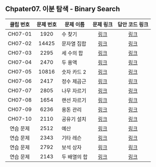 ## Chpater07. 이분 탐색 - Binary Search


| 클립 번호 | 문제 번호 | 문제 이름 | 문제 링크 | 답안 코드 링크 |
|:---:|:---:|---|:---:|:---:|
| CH07-01 | 1920 | 수 찾기 | [링크](http://icpc.me/1920) | [링크](https://github.com/Acka1357/codingtest-java-20/tree/main/Part1_%EA%B0%95%EC%9D%98%EC%9E%90%EB%A3%8C/Ch07_%EC%9D%B4%EB%B6%84%ED%83%90%EC%83%89/%EB%AC%B8%EC%A0%9C%EB%B3%84%EC%BD%94%EB%93%9C/1920_%EC%88%98%EC%B0%BE%EA%B8%B0) |
| CH07-02 | 14425 | 문자열 집합 | [링크](http://icpc.me/14425) | [링크](https://github.com/Acka1357/codingtest-java-20/tree/main/Part1_%EA%B0%95%EC%9D%98%EC%9E%90%EB%A3%8C/Ch07_%EC%9D%B4%EB%B6%84%ED%83%90%EC%83%89/%EB%AC%B8%EC%A0%9C%EB%B3%84%EC%BD%94%EB%93%9C/14425_%EB%AC%B8%EC%9E%90%EC%97%B4%EC%A7%91%ED%95%A9) |
| CH07-03 | 2295 | 세 수의 합 | [링크](http://icpc.me/2295) | [링크](https://github.com/Acka1357/codingtest-java-20/tree/main/Part1_%EA%B0%95%EC%9D%98%EC%9E%90%EB%A3%8C/Ch07_%EC%9D%B4%EB%B6%84%ED%83%90%EC%83%89/%EB%AC%B8%EC%A0%9C%EB%B3%84%EC%BD%94%EB%93%9C/2295_%EC%84%B8%EC%88%98%EC%9D%98%ED%95%A9) |
| CH07-04 | 2470 | 두 용액 | [링크](http://icpc.me/2470) | [링크](https://github.com/Acka1357/codingtest-java-20/tree/main/Part1_%EA%B0%95%EC%9D%98%EC%9E%90%EB%A3%8C/Ch07_%EC%9D%B4%EB%B6%84%ED%83%90%EC%83%89/%EB%AC%B8%EC%A0%9C%EB%B3%84%EC%BD%94%EB%93%9C/2470_%EB%91%90%EC%9A%A9%EC%95%A1) |
| CH07-05 | 10816 | 숫자 카드 2 | [링크](http://icpc.me/10816) | [링크](https://github.com/Acka1357/codingtest-java-20/tree/main/Part1_%EA%B0%95%EC%9D%98%EC%9E%90%EB%A3%8C/Ch07_%EC%9D%B4%EB%B6%84%ED%83%90%EC%83%89/%EB%AC%B8%EC%A0%9C%EB%B3%84%EC%BD%94%EB%93%9C/10816_%EC%88%AB%EC%9E%90%EC%B9%B4%EB%93%9C2) |
| CH07-06 | 2417 | 정수 제곱근 | [링크](http://icpc.me/2417) | [링크](https://github.com/Acka1357/codingtest-java-20/tree/main/Part1_%EA%B0%95%EC%9D%98%EC%9E%90%EB%A3%8C/Ch07_%EC%9D%B4%EB%B6%84%ED%83%90%EC%83%89/%EB%AC%B8%EC%A0%9C%EB%B3%84%EC%BD%94%EB%93%9C/2417_%EC%A0%95%EC%88%98%EC%A0%9C%EA%B3%B1%EA%B7%BC) |
| CH07-07 | 2805 | 나무 자르기 | [링크](http://icpc.me/2805) | [링크](https://github.com/Acka1357/codingtest-java-20/tree/main/Part1_%EA%B0%95%EC%9D%98%EC%9E%90%EB%A3%8C/Ch07_%EC%9D%B4%EB%B6%84%ED%83%90%EC%83%89/%EB%AC%B8%EC%A0%9C%EB%B3%84%EC%BD%94%EB%93%9C/2805_%EB%82%98%EB%AC%B4%EC%9E%90%EB%A5%B4%EA%B8%B0) |
| CH07-08 | 1654 | 랜선 자르기 | [링크](http://icpc.me/1654) | [링크](https://github.com/Acka1357/codingtest-java-20/tree/main/Part1_%EA%B0%95%EC%9D%98%EC%9E%90%EB%A3%8C/Ch07_%EC%9D%B4%EB%B6%84%ED%83%90%EC%83%89/%EB%AC%B8%EC%A0%9C%EB%B3%84%EC%BD%94%EB%93%9C/1654_%EB%9E%9C%EC%84%A0%EC%9E%90%EB%A5%B4%EA%B8%B0) |
| CH07-09 | 6236 | 용돈 관리 | [링크](http://icpc.me/6236) | [링크](https://github.com/Acka1357/codingtest-java-20/tree/main/Part1_%EA%B0%95%EC%9D%98%EC%9E%90%EB%A3%8C/Ch07_%EC%9D%B4%EB%B6%84%ED%83%90%EC%83%89/%EB%AC%B8%EC%A0%9C%EB%B3%84%EC%BD%94%EB%93%9C/6236_%EC%9A%A9%EB%8F%88%EA%B4%80%EB%A6%AC) |
| CH07-10 | 2110 | 공유기 설치 | [링크](http://icpc.me/2110) | [링크](https://github.com/Acka1357/codingtest-java-20/tree/main/Part1_%EA%B0%95%EC%9D%98%EC%9E%90%EB%A3%8C/Ch07_%EC%9D%B4%EB%B6%84%ED%83%90%EC%83%89/%EB%AC%B8%EC%A0%9C%EB%B3%84%EC%BD%94%EB%93%9C/2110_%EA%B3%B5%EC%9C%A0%EA%B8%B0%EC%84%A4%EC%B9%98) |
| 연습 문제 | 2512 | 예산 | [링크](http://icpc.me/2512) | [링크](https://github.com/Acka1357/codingtest-java-20/tree/main/Part1_%EA%B0%95%EC%9D%98%EC%9E%90%EB%A3%8C/Ch07_%EC%9D%B4%EB%B6%84%ED%83%90%EC%83%89/%EB%AC%B8%EC%A0%9C%EB%B3%84%EC%BD%94%EB%93%9C/2512_%EC%98%88%EC%82%B0) |
| 연습 문제 | 2343 | 기타 레슨 | [링크](http://icpc.me/2343) | [링크](https://github.com/Acka1357/codingtest-java-20/tree/main/Part1_%EA%B0%95%EC%9D%98%EC%9E%90%EB%A3%8C/Ch07_%EC%9D%B4%EB%B6%84%ED%83%90%EC%83%89/%EB%AC%B8%EC%A0%9C%EB%B3%84%EC%BD%94%EB%93%9C/2343_%EA%B8%B0%ED%83%80%EB%A0%88%EC%8A%A8) |
| 연습 문제 | 2792 | 보석 상자 | [링크](http://icpc.me/2792) | [링크](https://github.com/Acka1357/codingtest-java-20/tree/main/Part1_%EA%B0%95%EC%9D%98%EC%9E%90%EB%A3%8C/Ch07_%EC%9D%B4%EB%B6%84%ED%83%90%EC%83%89/%EB%AC%B8%EC%A0%9C%EB%B3%84%EC%BD%94%EB%93%9C/2792_%EB%B3%B4%EC%84%9D%EC%83%81%EC%9E%90) |
| 연습 문제 | 2143 | 두 배열의 합 | [링크](http://icpc.me/2143) | [링크](https://github.com/Acka1357/codingtest-java-20/tree/main/Part1_%EA%B0%95%EC%9D%98%EC%9E%90%EB%A3%8C/Ch07_%EC%9D%B4%EB%B6%84%ED%83%90%EC%83%89/%EB%AC%B8%EC%A0%9C%EB%B3%84%EC%BD%94%EB%93%9C/2143_%EB%91%90%EB%B0%B0%EC%97%B4%EC%9D%98%ED%95%A9) |
